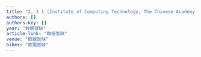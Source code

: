 ```yaml
---
title: "2, 3 1 (Institute of Computing Technology, The Chinese Academy of Sciences, Beijing 100080, China) 2 (Department of Computer Science and Engineering, Harbin Institute of …"
authors: []
authors-key: []
year: "数据暂缺"
article-link: "数据暂缺"
venue: "数据暂缺"
bibex: "数据暂缺"
---
```

